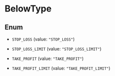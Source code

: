 

# BelowType

## Enum


* `STOP_LOSS` (value: `"STOP_LOSS"`)

* `STOP_LOSS_LIMIT` (value: `"STOP_LOSS_LIMIT"`)

* `TAKE_PROFIT` (value: `"TAKE_PROFIT"`)

* `TAKE_PROFIT_LIMIT` (value: `"TAKE_PROFIT_LIMIT"`)



